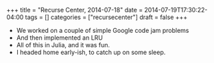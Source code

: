 +++
title = "Recurse Center, 2014-07-18"
date = 2014-07-19T17:30:22-04:00
tags = []
categories = ["recursecenter"]
draft = false
+++

-   We worked on a couple of simple Google code jam problems
-   And then implemented an LRU
-   All of this in Julia, and it was fun.
-   I headed home early-ish, to catch up on some sleep.
